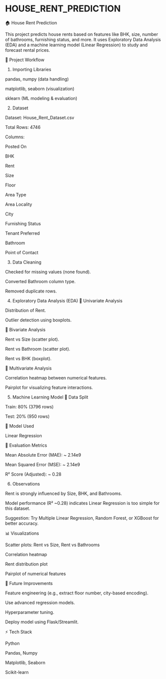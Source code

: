 # HOUSE_RENT_PREDICTION
🏠 House Rent Prediction

This project predicts house rents based on features like BHK, size, number of bathrooms, furnishing status, and more. It uses Exploratory Data Analysis (EDA) and a machine learning model (Linear Regression) to study and forecast rental prices.

📌 Project Workflow
1. Importing Libraries

pandas, numpy (data handling)

matplotlib, seaborn (visualization)

sklearn (ML modeling & evaluation)

2. Dataset

Dataset: House_Rent_Dataset.csv

Total Rows: 4746

Columns:

Posted On

BHK

Rent

Size

Floor

Area Type

Area Locality

City

Furnishing Status

Tenant Preferred

Bathroom

Point of Contact

3. Data Cleaning

Checked for missing values (none found).

Converted Bathroom column type.

Removed duplicate rows.

4. Exploratory Data Analysis (EDA)
🔹 Univariate Analysis

Distribution of Rent.

Outlier detection using boxplots.

🔹 Bivariate Analysis

Rent vs Size (scatter plot).

Rent vs Bathroom (scatter plot).

Rent vs BHK (boxplot).

🔹 Multivariate Analysis

Correlation heatmap between numerical features.

Pairplot for visualizing feature interactions.

5. Machine Learning Model
🔹 Data Split

Train: 80% (3796 rows)

Test: 20% (950 rows)

🔹 Model Used

Linear Regression

🔹 Evaluation Metrics

Mean Absolute Error (MAE): ~ 2.14e9

Mean Squared Error (MSE): ~ 2.14e9

R² Score (Adjusted): ~ 0.28

6. Observations

Rent is strongly influenced by Size, BHK, and Bathrooms.

Model performance (R² ~0.28) indicates Linear Regression is too simple for this dataset.

Suggestion: Try Multiple Linear Regression, Random Forest, or XGBoost for better accuracy.

📊 Visualizations

Scatter plots: Rent vs Size, Rent vs Bathrooms

Correlation heatmap

Rent distribution plot

Pairplot of numerical features

🚀 Future Improvements

Feature engineering (e.g., extract floor number, city-based encoding).

Use advanced regression models.

Hyperparameter tuning.

Deploy model using Flask/Streamlit.


⚡ Tech Stack

Python

Pandas, Numpy

Matplotlib, Seaborn

Scikit-learn
